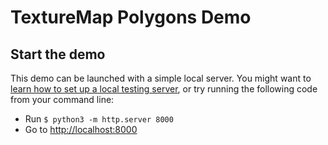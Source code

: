 # TextureMap Polygons Demo

## Start the demo

This demo can be launched with a simple local server. You might want to [learn how to set up a local testing server](https://developer.mozilla.org/en-US/docs/Learn/Common_questions/set_up_a_local_testing_server), or try running the following code from your command line:

- Run `$ python3 -m http.server 8000`
- Go to [http://localhost:8000](http://localhost:8000)
